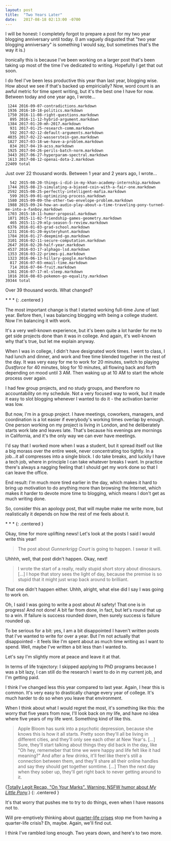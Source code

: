 ```yaml
---
layout: post
title:  "Two Years Later"
date:   2017-08-18 02:13:00 -0700
---
```


I will be honest: I completely forgot to prepare a post for my two year
blogging anniversary until today. (I am vaguely disgusted that "two year
blogging anniversary" is something I would say, but sometimes that's the way
it is.)

Ironically this is because I've been working on a larger post that's been
taking up most of the time I've dedicated to writing. Hopefully I get that out
soon.

I do feel I've been less productive this year than last year, blogging wise.
How about we see if that's backed up empiricially? Now, word count is an awful
metric for time spent writing, but it's the best one I have for now. Between
today and one year ago, I wrote...


```
 1244 2016-09-07-contradictions.markdown  
 1936 2016-10-18-politics.markdown  
 1750 2016-11-08-right-questions.markdown  
  895 2016-11-12-hybrid-argument.markdown  
 1384 2017-01-20-mh-2017.markdown  
  931 2017-01-25-research-comm.markdown  
  592 2017-02-12-default-arguments.markdown  
 4035 2017-02-22-wasserstein-gan.markdown  
 1827 2017-03-18-we-have-a-problem.markdown  
  834 2017-04-19-acss.markdown  
 1925 2017-04-26-perils-batch-norm.markdown  
 3443 2017-06-27-hyperparam-spectral.markdown  
 1613 2017-08-12-openai-dota-2.markdown  
22409 total  
```

Just over 22 thousand words. Between 1 year and 2 years ago, I wrote...


```
  542 2015-08-20-things-i-did-in-my-khan-academy-internship.markdown  
 1744 2015-08-23-simulating-a-biased-coin-with-a-fair-one.markdown  
 2592 2015-08-25-perfectly-intelligent-mafia.markdown  
  599 2015-09-01-optimizing-process.markdown  
 1580 2015-09-09-the-other-two-envelope-problem.markdown  
 1988 2015-09-24-how-an-audio-play-about-a-time-traveling-pony-turned-me-into-a-fanboy.markdown  
 1703 2015-10-11-humor-proposal.markdown  
 1871 2015-11-02-friendship-games-geometry.markdown  
  465 2015-11-29-mlp-season-5-review.markdown  
 6376 2016-01-03-grad-school.markdown  
 1231 2016-01-20-mysteryhunt.markdown  
 1784 2016-01-27-deepmind-go.markdown  
 3101 2016-02-11-secure-computation.markdown  
 2647 2016-02-20-half-year.markdown  
 4537 2016-03-17-alphago-lsd.markdown  
 1353 2016-03-22-primes-pi.markdown  
 1323 2016-06-13-hillary-google.markdown  
  817 2016-07-03-email-time.markdown  
  714 2016-07-04-fruit.markdown  
 1361 2016-07-17-ml-sleep.markdown  
 1016 2016-08-03-pokemon-go-equality.markdown  
39344 total  
```

Over 39 thousand words. What changed?

\* \* \*
{: .centered }

The most important change is that I started working full-time June of last year.
Before then, I was balancing blogging with being a college student. Now I'm
balancing it with work.

It's a very well-known experience, but it's been quite a lot harder for me to
get side projects done than it was in college. And again, it's well-known
why that's true, but let me explain anyway.

When I was in college, I didn't
have designated work times. I went to class, I had lunch and dinner, and work and
free time blended together in the rest of the day. It was very easy for me to
work for 20 minutes, switch to playing *Dustforce* for 40 minutes, blog for 10
minutes, all flowing back and forth depending on mood until 3 AM. Then waking
up at 10 AM to start the whole process over again.

I had few group projects, and no study groups, and therefore no accountability
on my schedule. Not a very focused way to work, but it made it easy to slot
blogging whenever I wanted to do it - the activation barrier was low.

But now, I'm in a group project. I have meetings, coworkers, managers, and
coordination is a lot easier if everybody's working times overlap by enough.
One person working on my project is living in London, and he deliberately
starts work late and leaves late. That's because his evenings are mornings
in California, and it's the only way we can ever have meetings.

I'd say that I worked more when I was a student, but it spread itself out
like a big morass over the entire week, never concentrating too tightly.
In a job...it all compresses into a single block. I do take breaks, and luckily
I have a tech job, where in principle I can take whatever breaks I want. In
practice there's always a nagging feeling that I should get my work done so
that I can leave the office.

End result: I'm much more tired earlier in the day, which makes it hard to
bring up motivation to do anything more than browsing the Internet, which
makes it harder to devote more time to blogging, which means I don't get as
much writing done.

So, consider this an apology post, that will maybe make me write more, but
realistically it depends on how the rest of me feels about it.

\* \* \*
{: .centered }

Okay, time for more uplifting news! Let's look at the posts I said I would
write this year!

> The post about *Gunnerkrigg Court* is going to happen. I swear it will.

Uhhhh, well, that post didn't happen. Okay, next!

> I wrote the start of a really, really stupid short story about dinosaurs. [...]
> I hope that story sees the light of day, because the premise is so stupid
> that it might just wrap back around to brilliant.

That one didn't happen either. Uhhh, alright, what else did I say I was
going to work on.

Oh, I said I was going to write a post about AI safety! That one is in progress!
And not done! A bit far from done, in fact, but let's round that up to a win.
If failure is success rounded down, then surely success is failure rounded up.

To be serious for a bit: yes, I am a bit disappointed I haven't written posts
that I've wanted to write for over a year. But I'm not actually that
disappointed - it feels like I'm spent about as much time writing as I want to
spend. Well, maybe I've written a bit less than I wanted to.

Let's say I'm slightly more at peace and leave it at that.

In terms of life trajectory: I skipped applying to PhD programs because I was
a bit lazy, I can still do the research I want to do in my current job, and I'm
getting paid.

I think I've changed less this year compared to last year. Again, I hear this
is common. It's very easy to drastically change every year of college. It's
much harder to do so when you leave that environment.

When I think about what I would regret the most, it's something like this: the
worry that five years from now, I'll look back on my life, and have no idea
where five years of my life went. Something kind of like this.

> Apple Bloom has sunk into a psychotic depression, because she knows this is how
> it all starts. Pretty soon they'll all be living in different cities, and they'll
> only see each other at New Year's. [...] Sure, they'll start talking about things
> they did back in the day, like "Oh hey, rememeber that time we were happy and
> life felt like it had meaning?" And after a few drinks, it'll feel like there's
> still a connection between them, and they'll share all their online handles
> and say they should get together somtime. [...] Then the next day when they sober up,
> they'll get right back to never getting around to it.

([Totally Legit Recap, "On Your Marks". Warning: NSFW humor about *My Little Pony*](https://www.youtube.com/watch?v=5av-M97Kjic&feature=youtu.be&t=1m52s).)
{: .centered }

It's that worry that pushes me to try to do things, even when I have reasons
not to.

Will pre-emptively thinking about [quarter-life crises](https://en.wikipedia.org/wiki/Quarter-life_crisis)
stop me from having a quarter-life crisis? Eh, maybe. Again, we'll find out.

I think I've rambled long enough. Two years down, and here's to two more.
